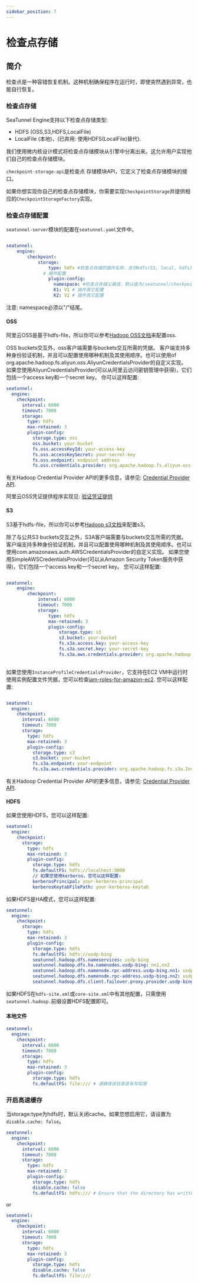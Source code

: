```yaml
---
sidebar_position: 7
---
```


# 检查点存储

## 简介

检查点是一种容错恢复机制。这种机制确保程序在运行时，即使突然遇到异常，也能自行恢复。

### 检查点存储

SeaTunnel Engine支持以下检查点存储类型:

- HDFS (OSS,S3,HDFS,LocalFile)
- LocalFile (本地)，(已弃用: 使用HDFS(LocalFile)替代).

我们使用微内核设计模式将检查点存储模块从引擎中分离出来。这允许用户实现他们自己的检查点存储模块。

`checkpoint-storage-api`是检查点   存储模块API，它定义了检查点存储模块的接口。

如果你想实现你自己的检查点存储模块，你需要实现`CheckpointStorage`并提供相应的`CheckpointStorageFactory`实现。

### 检查点存储配置

`seatunnel-server`模块的配置在`seatunnel.yaml`文件中。

```yaml

seatunnel:
    engine:
        checkpoint:
            storage:
                type: hdfs #检查点存储的插件名称，支持hdfs(S3, local, hdfs), 默认为localfile (本地文件), 但这种方式已弃用
              # 插件配置
                plugin-config: 
                  namespace: #检查点存储父路径，默认值为/seatunnel/checkpoint/
                  K1: V1 # 插件其它配置
                  K2: V2 # 插件其它配置  
```

注意: namespace必须以"/"结尾。

#### OSS

阿里云OSS是基于hdfs-file，所以你可以参考[Hadoop OSS文档](https://hadoop.apache.org/docs/stable/hadoop-aliyun/tools/hadoop-aliyun/index.html)来配置oss.

OSS buckets交互外，oss客户端需要与buckets交互所需的凭据。
客户端支持多种身份验证机制，并且可以配置使用哪种机制及其使用顺序。也可以使用of org.apache.hadoop.fs.aliyun.oss.AliyunCredentialsProvider的自定义实现。
如果您使用AliyunCredentialsProvider(可以从阿里云访问密钥管理中获得)，它们包括一个access key和一个secret key。
你可以这样配置:

```yaml
seatunnel:
  engine:
    checkpoint:
      interval: 6000
      timeout: 7000
      storage:
        type: hdfs
        max-retained: 3
        plugin-config:
          storage.type: oss
          oss.bucket: your-bucket
          fs.oss.accessKeyId: your-access-key
          fs.oss.accessKeySecret: your-secret-key
          fs.oss.endpoint: endpoint address
          fs.oss.credentials.provider: org.apache.hadoop.fs.aliyun.oss.AliyunCredentialsProvider
```

有关Hadoop Credential Provider API的更多信息，请参见: [Credential Provider API](https://hadoop.apache.org/docs/stable/hadoop-project-dist/hadoop-common/CredentialProviderAPI.html).

阿里云OSS凭证提供程序实现见: [验证凭证提供](https://github.com/aliyun/aliyun-oss-java-sdk/tree/master/src/main/java/com/aliyun/oss/common/auth)

#### S3

S3基于hdfs-file，所以你可以参考[Hadoop s3文档](https://hadoop.apache.org/docs/stable/hadoop-aws/tools/hadoop-aws/index.html)来配置s3。

除了与公共S3 buckets交互之外，S3A客户端需要与buckets交互所需的凭据。
客户端支持多种身份验证机制，并且可以配置使用哪种机制及其使用顺序。也可以使用com.amazonaws.auth.AWSCredentialsProvider的自定义实现。
如果您使用SimpleAWSCredentialsProvider(可以从Amazon Security Token服务中获得)，它们包括一个access key和一个secret key。
您可以这样配置:

```yaml

seatunnel:
    engine:
        checkpoint:
            interval: 6000
            timeout: 7000
            storage:
                type: hdfs
                max-retained: 3
                plugin-config:
                    storage.type: s3
                    s3.bucket: your-bucket
                    fs.s3a.access.key: your-access-key
                    fs.s3a.secret.key: your-secret-key
                    fs.s3a.aws.credentials.provider: org.apache.hadoop.fs.s3a.SimpleAWSCredentialsProvider
                    

```

如果您使用`InstanceProfileCredentialsProvider`，它支持在EC2 VM中运行时使用实例配置文件凭据，您可以检查[iam-roles-for-amazon-ec2](https://docs.aws.amazon.com/zh_cn/AWSEC2/latest/UserGuide/iam-roles-for-amazon-ec2.html).
您可以这样配置:

```yaml

seatunnel:
  engine:
    checkpoint:
      interval: 6000
      timeout: 7000
      storage:
        type: hdfs
        max-retained: 3
        plugin-config:
          storage.type: s3
          s3.bucket: your-bucket
          fs.s3a.endpoint: your-endpoint
          fs.s3a.aws.credentials.provider: org.apache.hadoop.fs.s3a.InstanceProfileCredentialsProvider
```

有关Hadoop Credential Provider API的更多信息，请参见: [Credential Provider API](https://hadoop.apache.org/docs/stable/hadoop-project-dist/hadoop-common/CredentialProviderAPI.html).

#### HDFS

如果您使用HDFS，您可以这样配置:

```yaml
seatunnel:
  engine:
    checkpoint:
      storage:
        type: hdfs
        max-retained: 3
        plugin-config:
          storage.type: hdfs
          fs.defaultFS: hdfs://localhost:9000
          // 如果您使用kerberos，您可以这样配置:
          kerberosPrincipal: your-kerberos-principal
          kerberosKeytabFilePath: your-kerberos-keytab
```

如果HDFS是HA模式，您可以这样配置:

```yaml
seatunnel:
  engine:
    checkpoint:
      storage:
        type: hdfs
        max-retained: 3
        plugin-config:
          storage.type: hdfs
          fs.defaultFS: hdfs://usdp-bing
          seatunnel.hadoop.dfs.nameservices: usdp-bing
          seatunnel.hadoop.dfs.ha.namenodes.usdp-bing: nn1,nn2
          seatunnel.hadoop.dfs.namenode.rpc-address.usdp-bing.nn1: usdp-bing-nn1:8020
          seatunnel.hadoop.dfs.namenode.rpc-address.usdp-bing.nn2: usdp-bing-nn2:8020
          seatunnel.hadoop.dfs.client.failover.proxy.provider.usdp-bing: org.apache.hadoop.hdfs.server.namenode.ha.ConfiguredFailoverProxyProvider

```

如果HDFS在`hdfs-site.xml`或`core-site.xml`中有其他配置，只需使用`seatunnel.hadoop.`前缀设置HDFS配置即可。

#### 本地文件

```yaml
seatunnel:
  engine:
    checkpoint:
      interval: 6000
      timeout: 7000
      storage:
        type: hdfs
        max-retained: 3
        plugin-config:
          storage.type: hdfs
          fs.defaultFS: file:/// # 请确保该目录具有写权限

```

### 开启高速缓存

当storage:type为hdfs时，默认关闭cache。如果您想启用它，请设置为`disable.cache: false`。

```yaml
seatunnel:
  engine:
    checkpoint:
      interval: 6000
      timeout: 7000
      storage:
        type: hdfs
        max-retained: 3
        plugin-config:
          storage.type: hdfs
          disable.cache: false
          fs.defaultFS: hdfs:/// # Ensure that the directory has written permission
```

or

```yaml
seatunnel:
  engine:
    checkpoint:
      interval: 6000
      timeout: 7000
      storage:
        type: hdfs
        max-retained: 3
        plugin-config:
          storage.type: hdfs
          disable.cache: false
          fs.defaultFS: file:/// 
```

